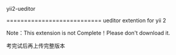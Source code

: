 yii2-ueditor

===========================
ueditor extention for yii 2

Note：This extension is not Complete！Please don't download it.

考完试后再上传完整版本
